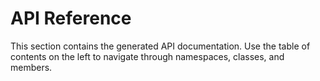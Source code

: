 # API Reference

This section contains the generated API documentation. Use the table of contents on the left to navigate through namespaces, classes, and members.
